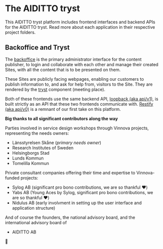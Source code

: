 # The AIDITTO tryst
This AIDITTO tryst platform includes frontend interfaces and backend APIs for the AIDITTO tryst. Read more about each application in their respective project folders.

## Backoffice and Tryst
The [backoffice](frontend/backoffice) is the primary administrator interface for the content publisher, to login and collaborate with each other and manage their created Sites, with all the content that is to be presented on them.

These Sites are publicly facing webpages, enabling our customers to publish information to, and ask for help from, visitors to the Site. They are rendered by the [tryst](frontend/tryst) component (meeting place).

Both of these frontends use the same backend API, [loopback (aka api/v1)](backend/loopback), is built strictly as an API that these two frontends communicate with. [Restify (aka api/v0)](backend/restify) is a remnant of our first take on this platform.

**Big thanks to all significant contributors along the way**

Parties involved in service design workshops through Vinnova projects, representing the needs owners:
* Länsstyrelsen Skåne (*primary needs owner*)
* Research Institutes of Sweden
* Helsingborgs Stad
* Lunds Kommun
* Tomelilla Kommun

Private consultant companies offering their time and expertise to Vinnova-funded projects:
* Sylog AB (significant pro bono contributions, we are so thankful ❤️)
* Yabs AB (Young Aces by Sylog, significant pro bono contributions, we are so thankful ❤️)
* Nidulus AB (early involvment in setting up the user interface and application structure)

And of course the founders, the national advisory board, and the international advisory board of
* AIDITTO AB

🚀
